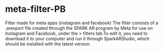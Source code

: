# meta-filter-PB
Filter made for meta apps (instagram and facebook)
The filter consists of a .arexport file created through the SPARK AR program by Meta for use on Instagram and Facebook, under the > filters tab.To edit it, you need to download it to your computer and run it through SparkARStudio, which should be installed with the latest version.
